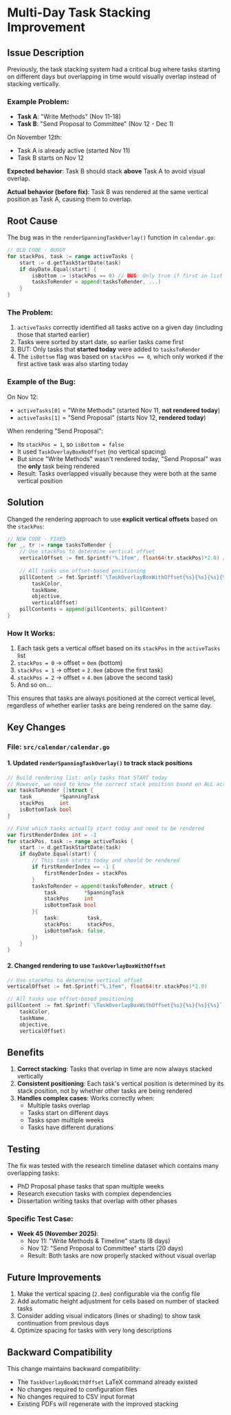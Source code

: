 # Multi-Day Task Stacking Improvement

## Issue Description

Previously, the task stacking system had a critical bug where tasks starting on different days but overlapping in time would visually overlap instead of stacking vertically. 

### Example Problem:
- **Task A**: "Write Methods" (Nov 11-18)
- **Task B**: "Send Proposal to Committee" (Nov 12 - Dec 1)

On November 12th:
- Task A is already active (started Nov 11)
- Task B starts on Nov 12

**Expected behavior**: Task B should stack **above** Task A to avoid visual overlap.

**Actual behavior (before fix)**: Task B was rendered at the same vertical position as Task A, causing them to overlap.

## Root Cause

The bug was in the `renderSpanningTaskOverlay()` function in `calendar.go`:

```go
// OLD CODE - BUGGY
for stackPos, task := range activeTasks {
    start := d.getTaskStartDate(task)
    if dayDate.Equal(start) {
        isBottom := (stackPos == 0) // BUG: Only true if first in list
        tasksToRender = append(tasksToRender, ...)
    }
}
```

### The Problem:
1. `activeTasks` correctly identified all tasks active on a given day (including those that started earlier)
2. Tasks were sorted by start date, so earlier tasks came first
3. BUT: Only tasks that **started today** were added to `tasksToRender`
4. The `isBottom` flag was based on `stackPos == 0`, which only worked if the first active task was also starting today

### Example of the Bug:
On Nov 12:
- `activeTasks[0]` = "Write Methods" (started Nov 11, **not rendered today**)
- `activeTasks[1]` = "Send Proposal" (starts Nov 12, **rendered today**)

When rendering "Send Proposal":
- Its `stackPos = 1`, so `isBottom = false`
- It used `TaskOverlayBoxNoOffset` (no vertical spacing)
- But since "Write Methods" wasn't rendered today, "Send Proposal" was the **only** task being rendered
- Result: Tasks overlapped visually because they were both at the same vertical position

## Solution

Changed the rendering approach to use **explicit vertical offsets** based on the `stackPos`:

```go
// NEW CODE - FIXED
for _, tr := range tasksToRender {
    // Use stackPos to determine vertical offset
    verticalOffset := fmt.Sprintf("%.1fem", float64(tr.stackPos)*2.0) // 2.0em per level
    
    // All tasks use offset-based positioning
    pillContent := fmt.Sprintf(`\TaskOverlayBoxWithOffset{%s}{%s}{%s}{%s}`,
        taskColor,
        taskName,
        objective,
        verticalOffset)
    pillContents = append(pillContents, pillContent)
}
```

### How It Works:
1. Each task gets a vertical offset based on its `stackPos` in the `activeTasks` list
2. `stackPos = 0` → offset = `0em` (bottom)
3. `stackPos = 1` → offset = `2.0em` (above the first task)
4. `stackPos = 2` → offset = `4.0em` (above the second task)
5. And so on...

This ensures that tasks are always positioned at the correct vertical level, regardless of whether earlier tasks are being rendered on the same day.

## Key Changes

### File: `src/calendar/calendar.go`

#### 1. Updated `renderSpanningTaskOverlay()` to track stack positions
```go
// Build rendering list: only tasks that START today
// However, we need to know the correct stack position based on ALL active tasks
var tasksToRender []struct {
    task         *SpanningTask
    stackPos     int
    isBottomTask bool
}

// Find which tasks actually start today and need to be rendered
var firstRenderIndex int = -1
for stackPos, task := range activeTasks {
    start := d.getTaskStartDate(task)
    if dayDate.Equal(start) {
        // This task starts today and should be rendered
        if firstRenderIndex == -1 {
            firstRenderIndex = stackPos
        }
        tasksToRender = append(tasksToRender, struct {
            task         *SpanningTask
            stackPos     int
            isBottomTask bool
        }{
            task:         task,
            stackPos:     stackPos,
            isBottomTask: false,
        })
    }
}
```

#### 2. Changed rendering to use `TaskOverlayBoxWithOffset`
```go
// Use stackPos to determine vertical offset
verticalOffset := fmt.Sprintf("%.1fem", float64(tr.stackPos)*2.0)

// All tasks use offset-based positioning
pillContent := fmt.Sprintf(`\TaskOverlayBoxWithOffset{%s}{%s}{%s}{%s}`,
    taskColor,
    taskName,
    objective,
    verticalOffset)
```

## Benefits

1. **Correct stacking**: Tasks that overlap in time are now always stacked vertically
2. **Consistent positioning**: Each task's vertical position is determined by its stack position, not by whether other tasks are being rendered
3. **Handles complex cases**: Works correctly when:
   - Multiple tasks overlap
   - Tasks start on different days
   - Tasks span multiple weeks
   - Tasks have different durations

## Testing

The fix was tested with the research timeline dataset which contains many overlapping tasks:
- PhD Proposal phase tasks that span multiple weeks
- Research execution tasks with complex dependencies
- Dissertation writing tasks that overlap with other phases

### Specific Test Case:
- **Week 45 (November 2025)**:
  - Nov 11: "Write Methods & Timeline" starts (8 days)
  - Nov 12: "Send Proposal to Committee" starts (20 days)
  - Result: Both tasks are now properly stacked without visual overlap

## Future Improvements

1. Make the vertical spacing (`2.0em`) configurable via the config file
2. Add automatic height adjustment for cells based on number of stacked tasks
3. Consider adding visual indicators (lines or shading) to show task continuation from previous days
4. Optimize spacing for tasks with very long descriptions

## Backward Compatibility

This change maintains backward compatibility:
- The `TaskOverlayBoxWithOffset` LaTeX command already existed
- No changes required to configuration files
- No changes required to CSV input format
- Existing PDFs will regenerate with the improved stacking
